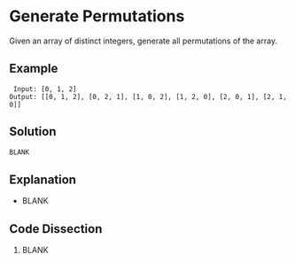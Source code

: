 # Generate Permutations
Given an array of distinct integers, generate all permutations of the array.

## Example
```
 Input: [0, 1, 2]
Output: [[0, 1, 2], [0, 2, 1], [1, 0, 2], [1, 2, 0], [2, 0, 1], [2, 1, 0]]
```

## Solution
```python
BLANK
```

## Explanation
* BLANK

## Code Dissection
1. BLANK